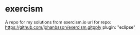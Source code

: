 # exercism
A repo for my solutions from exercism.io
url for repo:
https://github.com/johanbsson/exercism.gitpply plugin: "eclipse"
